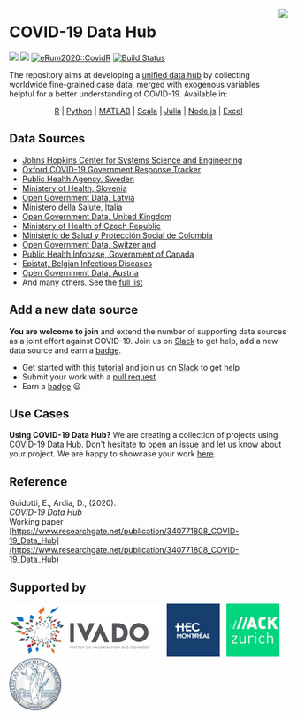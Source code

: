 <a href="https://covid19datahub.io"><img src="https://storage.covid19datahub.io/logo.svg" align="right" height="128"/></a>

# COVID-19 Data Hub

[![](https://storage.covid19datahub.io/downloads/total.svg)](https://covid19datahub.io/articles/data.html) [![](https://img.shields.io/badge/doi-10.13140/RG.2.2.11649.81763-orange.svg)](https://www.researchgate.net/publication/340771808_COVID-19_Data_Hub) [![eRum2020::CovidR](https://badgen.net/https/runkit.io/erum2020-covidr/badge/branches/master/covid19datahub?cache=300)](https://milano-r.github.io/erum2020-covidr-contest/covid19datahub.html) [![Build Status](https://travis-ci.org/covid19datahub/COVID19.svg?branch=master)](https://travis-ci.org/covid19datahub/COVID19)

The repository aims at developing a [unified data hub](https://covid19datahub.io/articles/doc/data.html) by collecting worldwide fine-grained case data, merged with exogenous variables helpful for a better understanding of COVID-19.  Available in:

<p align="center">
<a href="https://covid19datahub.io/articles/api/r.html" target="_blank">R</a>
|
<a href="https://covid19datahub.io/articles/api/python.html" target="_blank">Python</a>
|
<a href="https://covid19datahub.io/articles/api/matlab.html" target="_blank">MATLAB</a>
|
<a href="https://covid19datahub.io/articles/api/scala.html" target="_blank">Scala</a>
|
<a href="https://covid19datahub.io/articles/api/julia.html" target="_blank">Julia</a>
|
<a href="https://covid19datahub.io/articles/api/node.html" target="_blank">Node.js</a>
|
<a href="https://covid19datahub.io/articles/api/excel.html" target="_blank">Excel</a>
</p>

## Data Sources

- [Johns Hopkins Center for Systems Science and Engineering](https://github.com/CSSEGISandData/COVID-19)
- [Oxford COVID-19 Government Response Tracker](www.bsg.ox.ac.uk/covidtracker)
- [Public Health Agency, Sweden](https://oppnadata.se/datamangd/#esc_entry=1424&esc_context=525)
- [Ministery of Health, Slovenia](https://www.gov.si/en/topics/coronavirus-disease-covid-19/)
- [Open Government Data, Latvia](https://data.gov.lv/dati/dataset)
- [Ministero della Salute, Italia](https://github.com/pcm-dpc/COVID-19)
- [Open Government Data, United Kingdom](https://coronavirus.data.gov.uk)
- [Ministery of Health of Czech Republic](https://onemocneni-aktualne.mzcr.cz/)
- [Ministerio de Salud y Protección Social de Colombia](https://www.datos.gov.co)
- [Open Government Data, Switzerland](https://github.com/openZH/covid_19)
- [Public Health Infobase, Government of Canada](https://health-infobase.canada.ca)
- [Epistat, Belgian Infectious Diseases](https://epistat.sciensano.be)
- [Open Government Data, Austria](https://info.gesundheitsministerium.at/)
- And many others. See the [full list](<https://github.com/covid19datahub/COVID19/blob/master/inst/extdata/src.csv>)

## Add a new data source

**You are welcome to join** and extend the number of supporting data sources as a joint effort against COVID-19. Join us on [Slack](https://join.slack.com/t/covid19datahub/shared_invite/zt-e921sryd-Sb97p~skvovQM6NuXFUNCw) to get help, add a new data source and earn a [badge](https://eu.badgr.com/public/badges/MC89IAjTTLGs3geP3xHjRw).

- Get started with [this tutorial](<https://github.com/covid19datahub/COVID19/wiki/Add-a-new-data-source>) and join us on [Slack](https://join.slack.com/t/covid19datahub/shared_invite/zt-e921sryd-Sb97p~skvovQM6NuXFUNCw) to get help
- Submit your work with a [pull request](<https://github.com/covid19datahub/COVID19/wiki/Create-a-pull-request>)
- Earn a [badge](https://eu.badgr.com/public/badges/MC89IAjTTLGs3geP3xHjRw) 😃

## Use Cases

__Using COVID-19 Data Hub?__ We are creating a collection of projects using COVID-19 Data Hub. Don't hesitate to open an [issue](https://github.com/covid19datahub/COVID19/issues) and let us know about your project. We are happy to showcase your work [here](https://covid19datahub.io/articles/usage.html). 


## Reference

Guidotti, E., Ardia, D., (2020).      
_COVID-19 Data Hub_       
Working paper   
[https://www.researchgate.net/publication/340771808_COVID-19_Data_Hub](https://www.researchgate.net/publication/340771808_COVID-19_Data_Hub)  

## Supported by 

<div style="height:96px">
<img height="96" src="man/figures/ivado.png" alt="IVADO" style="margin-right:8px"/>
<img height="96" src="man/figures/hec-montreal.jpg" alt="HEC Montréal" style="display:inline-block;margin-right:8px" />
<img height="96" src="man/figures/hackzurich.jpeg" alt="Hack Zurich" style="display:inline-block;margin-right:8px" />
<img height="96" src="man/figures/unimi.jpg" alt="Università degli Studi di Milano" style="display:inline-block;margin-right:8px" />
</div>

